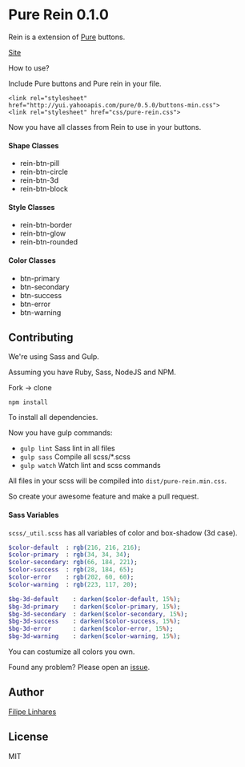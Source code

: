 # Pure Rein 0.1.0
Rein is a extension of [Pure](http://purecss.io/) buttons.

[Site](http://filipelinhares.github.io/pure-rein)

How to use?

Include Pure buttons and Pure rein in your file.

```
<link rel="stylesheet" href="http://yui.yahooapis.com/pure/0.5.0/buttons-min.css">  
<link rel="stylesheet" href="css/pure-rein.css">
```

Now you have all classes from Rein to use in your buttons.

#### Shape Classes

- rein-btn-pill
- rein-btn-circle
- rein-btn-3d
- rein-btn-block

#### Style Classes

- rein-btn-border
- rein-btn-glow
- rein-btn-rounded

#### Color Classes

- btn-primary
- btn-secondary
- btn-success
- btn-error
- btn-warning

## Contributing

We're using Sass and Gulp.

Assuming you have Ruby, Sass, NodeJS and NPM.

Fork -> clone

`npm install`

To install all dependencies.

Now you have gulp commands:

- `gulp lint` Sass lint in all files
- `gulp sass` Compile all scss/*.scss
- `gulp watch` Watch lint and scss commands

All files in your scss will be compiled into `dist/pure-rein.min.css`.

So create your awesome feature and make a pull request.

#### Sass Variables

`scss/_util.scss` has all variables of color and box-shadow (3d case).

```sass
$color-default  : rgb(216, 216, 216);
$color-primary  : rgb(34, 34, 34);
$color-secondary: rgb(66, 184, 221);
$color-success  : rgb(28, 184, 65);
$color-error    : rgb(202, 60, 60);
$color-warning  : rgb(223, 117, 20);

$bg-3d-default    : darken($color-default, 15%);
$bg-3d-primary    : darken($color-primary, 15%);
$bg-3d-secondary  : darken($color-secondary, 15%);
$bg-3d-success    : darken($color-success, 15%);
$bg-3d-error      : darken($color-error, 15%);
$bg-3d-warning    : darken($color-warning, 15%);
```

You can costumize all colors you own.

Found any problem? Please open an [issue](https://github.com/filipelinhares/pure-rein/issues).

## Author
[Filipe Linhares](http://twitter.com/ofilipelinhares)

## License
MIT
